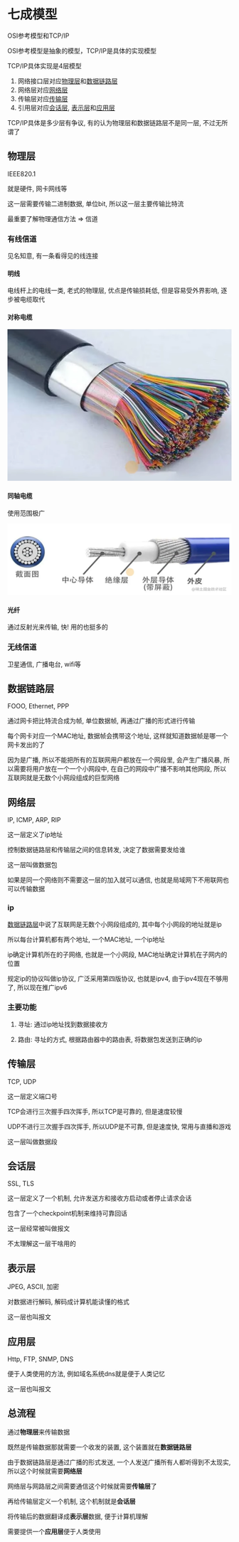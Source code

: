 # 七成模型

OSI参考模型和TCP/IP

OSI参考模型是抽象的模型，TCP/IP是具体的实现模型

TCP/IP具体实现是4层模型

1.  网络接口层对应[物理层](#物理层)和[数据链路层](#数据链路层)
2.  网络层对应[网络层](#网络层)
3.  传输层对应[传输层](#传输层)
4.  引用层对应[会话层](#会话层), [表示层](#表示层)和[应用层](#应用层)

TCP/IP具体是多少层有争议, 有的认为物理层和数据链路层不是同一层, 不过无所谓了

## 物理层

IEEE820.1

就是硬件, 网卡网线等

这一层需要传输二进制数据, 单位bit, 所以这一层主要传输比特流

最重要了解物理通信方法 => 信道

### 有线信道

见名知意, 有一条看得见的线连接

#### 明线

电线杆上的电线一类, 老式的物理层, 优点是传输损耗低, 但是容易受外界影响, 逐步被电缆取代

#### 对称电缆

![对称电缆](image.png)

#### 同轴电缆

使用范围极广

![同轴电缆](image-1.png)

#### 光纤

通过反射光来传输, 快! 用的也挺多的

### 无线信道

卫星通信, 广播电台, wifi等

## 数据链路层

FOOO, Ethernet, PPP

通过网卡把比特流合成为帧, 单位数据帧, 再通过广播的形式进行传输

每个网卡对应一个MAC地址, 数据帧会携带这个地址, 这样就知道数据帧是哪一个网卡发出的了

因为是广播, 所以不能把所有的互联网用户都放在一个网段里, 会产生广播风暴, 所以需要将用户放在一个一个小网段中, 在自己的网段中广播不影响其他网段, 所以互联网就是无数个小网段组成的巨型网络

## 网络层

IP, ICMP, ARP, RIP

这一层定义了ip地址

控制数据链路层和传输层之间的信息转发, 决定了数据需要发给谁

这一层叫做数据包

如果是同一个网络则不需要这一层的加入就可以通信, 也就是局域网下不用联网也可以传输数据

### ip

[数据链路层](#数据链路层)中说了互联网是无数个小网段组成的, 其中每个小网段的地址就是ip

所以每台计算机都有两个地址, 一个MAC地址, 一个ip地址

ip确定计算机所在的子网络, 也就是一个小网段, MAC地址确定计算机在子网内的位置

规定ip的协议叫做ip协议, 广泛采用第四版协议, 也就是ipv4, 由于ipv4现在不够用了, 所以现在推广ipv6

### 主要功能

1. 寻址: 通过ip地址找到数据接收方

2. 路由: 寻址的方式, 根据路由器中的路由表, 将数据包发送到正确的ip

## 传输层

TCP, UDP

这一层定义端口号

TCP会进行三次握手四次挥手, 所以TCP是可靠的, 但是速度较慢

UDP不进行三次握手四次挥手, 所以UDP是不可靠, 但是速度快, 常用与直播和游戏

这一层叫做数据段

## 会话层

SSL, TLS

这一层定义了一个机制, 允许发送方和接收方启动或者停止请求会话

包含了一个checkpoint机制来维持可靠回话

这一层经常被叫做报文

不太理解这一层干啥用的

## 表示层

JPEG, ASCII, 加密

对数据进行解码, 解码成计算机能读懂的格式

这一层也叫报文

## 应用层

Http, FTP, SNMP, DNS

便于人类使用的方法, 例如域名系统dns就是便于人类记忆

这一层也叫报文

## 总流程

通过**物理层**来传输数据

既然是传输数据那就需要一个收发的装置, 这个装置就在**数据链路层**

由于数据链路层是通过广播的形式发送, 一个人发送广播所有人都听得到不太现实, 所以这个时候就需要**网络层**

网络层与网路层之间需要通信这个时候就需要**传输层**了

再给传输层定义一个机制, 这个机制就是**会话层**

将传输后的数据翻译成**表示层**数据, 便于计算机理解

需要提供一个**应用层**便于人类使用

